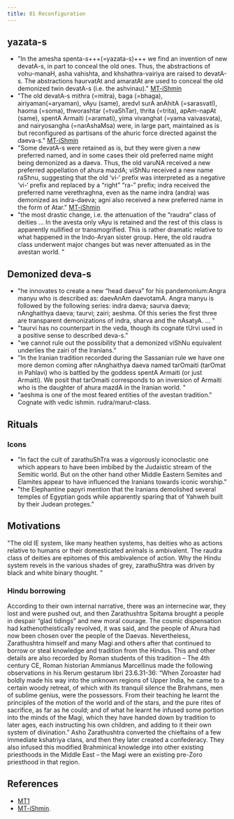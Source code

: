 ```yaml
---
title: 01 Reconfiguration
---
```


## yazata-s

- "In the amesha spenta-s+++(=yazata-s)+++ we find an invention of new devatA-s, in part to conceal the old ones. Thus, the abstractions of vohu-manaH, asha vahishta, and khshathra-vairiya are raised to devatA-s. The abstractions haurvatAt and amaratAt are used to conceal the old demonized twin devatA-s (i.e. the ashvinau)." [MT-iShmin](https://manasataramgini.wordpress.com/2012/07/02/ishmin-and-the-raudra-devata-s/)
- "The old devatA-s mithra (=mitra), baga (=bhaga), airiyaman(=aryaman), vAyu (same), aredvI surA anAhitA (=sarasvatI), haoma (=soma), thworashtar (=tvaShTar), thrita (=trita), apAm-napAt (same), spentA Armaiti (=aramati), yima vivanghat (=yama vaivasvata), and nairyosangha (=narAshaMsa) were, in large part, maintained as is but reconfigured as partisans of the ahuric force directed against the daeva-s." [MT-iShmin](https://manasataramgini.wordpress.com/2012/07/02/ishmin-and-the-raudra-devata-s/)
- "Some devatA-s were retained as is, but they were given a new preferred named, and in some cases their old preferred name might being demonized as a daeva. Thus, the old varuNA received a new preferred appellation of ahura mazdA; viShNu received a new name raShnu, suggesting that the old ‘vi-‘ prefix was interpreted as a negative ‘vi-‘ prefix and replaced by a “right” “ra-” prefix; indra received the preferred name verethraghna, even as the name indra (andra) was demonized as indra-daeva; agni also received a new preferred name in the form of Atar." [MT-iShmin](https://manasataramgini.wordpress.com/2012/07/02/ishmin-and-the-raudra-devata-s/)
- "the most drastic change, i.e. the attenuation of the “raudra” class of deities ... In the avesta only vAyu is retained and the rest of this class is apparently nullified or transmogrified. This is rather dramatic relative to what happened in the Indo-Aryan sister group. Here, the old raudra class underwent major changes but was never attenuated as in the avestan world. "


## Demonized deva-s

- "he innovates to create a new “head daeva” for his pandemonium:Angra manyu who is described as: daevAnAm daevotamA. Angra manyu is followed by the following series: indra daeva; saurva daeva; nAnghaithya daeva; taurvi; zairi; aeshma. Of this series the first three are transparent demonizations of indra, sharva and the nAsatyA. ... "
- "taurvi has no counterpart in the veda, though its cognate tUrvi used in a positive sense to described deva-s."
- "we cannot rule out the possibility that a demonized viShNu equivalent underlies the zairi of the Iranians." 
- "In the Iranian tradition recorded during the Sassanian rule we have one more demon coming after nAnghaithya daeva named tarOmaiti (tarOmat in Pahlavi) who is battled by the goddess spentA Armaiti (or just Armaiti). We posit that tarOmaiti corresponds to an inversion of Armaiti who is the daughter of ahura mazdA in the Iranian world. "
- "aeshma is one of the most feared entities of the avestan tradition." Cognate with vedic ishmin. rudra/marut-class.

## Rituals
### Icons
- "In fact the cult of zarathuShTra was a vigorously iconoclastic one which appears to have been imbibed by the Judaistic stream of the Semitic world. But on the other hand other Middle Eastern Semites and Elamites appear to have influenced the Iranians towards iconic worship."
- "the Elephantine papyri mention that the Iranians demolished several temples of Egyptian gods while apparently sparing that of Yahweh built by their Judean proteges."

## Motivations
"The old IE system, like many heathen systems, has deities who as actions relative to humans or their domesticated animals is ambivalent. The raudra class of deities are epitomes of this ambivalence of action. Why the Hindu system revels in the various shades of grey, zarathuShtra was driven by black and white binary thought. "

### Hindu borrowing
According to their own internal narrative, there was an internecine war, they lost and were pushed out, and then Zarathushtra Spitama brought a people in despair “glad tidings” and new moral courage. The cosmic dispensation had kathenotheistically revolved, it was said, and the people of Ahura had now been chosen over the people of the Daevas. Nevertheless, Zarathushtra himself and many Magi and others after that continued to borrow or steal knowledge and tradition from the Hindus. This and other details are also recorded by Roman students of this tradition – The 4th century CE, Roman historian Ammianus Marcellinus made the following observations in his Rerum gestarum libri 23.6.31-36: “When Zoroaster had boldly made his way into the unknown regions of Upper India, he came to a certain woody retreat, of which with its tranquil silence the Brahmans, men of sublime genius, were the possessors. From their teaching he learnt the principles of the motion of the world and of the stars, and the pure rites of sacrifice, as far as he could; and of what he learnt he infused some portion into the minds of the Magi, which they have handed down by tradition to later ages, each instructing his own children, and adding to it their own system of divination.” Asho Zarathushtra converted the chieftains of a few immediate kshatriya clans, and then they later created a confederacy. They also infused this modified Brahminical knowledge into other existing priesthoods in the Middle East – the Magi were an existing pre-Zoro priesthood in that region.


## References
- [MT1](https://manasataramgini.wordpress.com/2008/12/26/iranian-miscellany/)
- [MT-iShmin](https://manasataramgini.wordpress.com/2012/07/02/ishmin-and-the-raudra-devata-s/).
